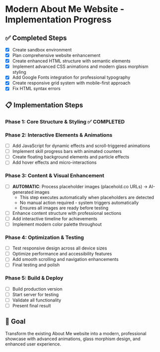 # Modern About Me Website - Implementation Progress

## ✅ Completed Steps
- [x] Create sandbox environment
- [x] Plan comprehensive website enhancement
- [x] Create enhanced HTML structure with semantic elements
- [x] Implement advanced CSS animations and modern glass morphism styling
- [x] Add Google Fonts integration for professional typography
- [x] Create responsive grid system with mobile-first approach
- [x] Fix HTML syntax errors

## 📋 Implementation Steps

### Phase 1: Core Structure & Styling ✅ COMPLETED

### Phase 2: Interactive Elements & Animations
- [ ] Add JavaScript for dynamic effects and scroll-triggered animations
- [ ] Implement skill progress bars with animated counters
- [ ] Create floating background elements and particle effects
- [ ] Add hover effects and micro-interactions

### Phase 3: Content & Visual Enhancement
- [ ] **AUTOMATIC**: Process placeholder images (placehold.co URLs) → AI-generated images
  - This step executes automatically when placeholders are detected
  - No manual action required - system triggers automatically
  - Ensures all images are ready before testing
- [ ] Enhance content structure with professional sections
- [ ] Add interactive timeline for achievements
- [ ] Implement modern color palette throughout

### Phase 4: Optimization & Testing
- [ ] Test responsive design across all device sizes
- [ ] Optimize performance and accessibility features
- [ ] Add smooth scrolling and navigation enhancements
- [ ] Final testing and polish

### Phase 5: Build & Deploy
- [ ] Build production version
- [ ] Start server for testing
- [ ] Validate all functionality
- [ ] Present final result

## 🎯 Goal
Transform the existing About Me website into a modern, professional showcase with advanced animations, glass morphism design, and enhanced user experience.